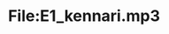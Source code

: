 ---
title: File:E1_kennari.mp3
recording of: kennari
reading speed: slow
speaker: E
license: CC0
---
